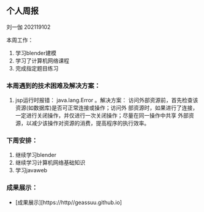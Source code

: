 ## 个人周报

刘一伽 202119102

本周工作：

1. 学习blender建模
2. 学习了计算机网络课程
3. 完成指定题目练习

### 本周遇到的技术困难及解决方案：

1. jsp运行时报错： java.lang.Error 。解决方案： 访问外部资源前，首先检查该资源(如数据库)是否可正常连接或操作；访问外 部资源时，如果进行了连接，一定进行关闭操作，并仅进行一次关闭操作；尽量在同一操作中共享 外部资源，以减少该操作对资源的消费，提高程序的执行效率。 

### 下周安排：

1. 继续学习blender
2. 继续学习计算机网络基础知识
3. 学习javaweb

### 成果展示：
* [成果展示][https://http//geassuu.github.io]
